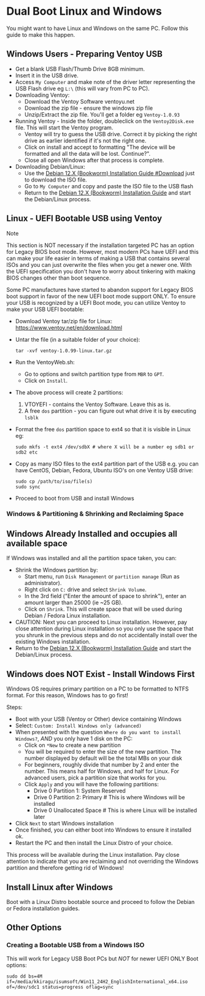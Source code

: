 # Dual Boot Linux and Windows

You might want to have Linux and Windows on the same PC. Follow this guide to make this happen.

## Windows Users - Preparing Ventoy USB
- Get a blank USB Flash/Thumb Drive 8GB minimum.
- Insert it in the USB drive.
- Access `My Computer` and make note of the driver letter representing the USB Flash drive eg `L:\` (this will vary from PC to PC).
- Downloading Ventoy:
  - Download the Ventoy Software ventoyu.net
  - Download the zip file - ensure the windows zip file
  - Unzip/Extract the zip file. You'll get a folder eg `Ventoy-1.0.93`
- Running Ventoy - Inside the folder, doubleclick on the `Ventoy2Disk.exe` file. This will start the Ventoy program.
  - Ventoy will try to guess the USB drive. Correct it by picking the right drive as earlier identified if it's not the right one.
  - Click on install and accept to formatting "The device will be formatted and all the data will be lost. Continue?".
  - Close all open Windows after that process is complete.
- Downloading Debian/Linux:
  - Use the [Debian 12.X (Bookworm) Installation Guide #Download](debian/README.md#download-debian) just to download the ISO file.
  - Go to `My Computer` and copy and paste the ISO file to the USB flash
  - Return to the [Debian 12.X (Bookworm) Installation Guide](debian/README.md) and start the Debian/Linux process.

## Linux - UEFI Bootable USB using Ventoy
> [!NOTE]
> This section is NOT necessary if the installation targeted PC has an option for Legacy BIOS boot mode. However, most modern PCs have UEFI and this can make your life easier in terms of making a USB that contains several ISOs and you can just overwrite the files when you get a newer one. With the UEFI specification you don't have to worry about tinkering with making BIOS changes other than boot sequence.

Some PC manufactures have started to abandon support for Legacy BIOS boot support in favor of the new UEFI boot mode support ONLY.
To ensure your USB is recognized by a UEFI Boot mode, you can utilize Ventoy to make your USB UEFI bootable:
- Download Ventoy tar/zip file for Linux: https://www.ventoy.net/en/download.html
- Untar the file (in a suitable folder of your choice):
  ```
  tar -xvf ventoy-1.0.99-linux.tar.gz
  ```
- Run the VentoyWeb.sh:
  - Go to options and switch partition type from `MBR` to `GPT`.
  - Click on `Install`.
  
- The above process will create 2 partitions:
  1. VTOYEFI - contains the Ventoy Software. Leave this as is.
  2. A free `dos` partition - you can figure out what drive it is by executing `lsblk`

- Format the free `dos` partition space to ext4 so that it is visible in Linux eg:
  ```
  sudo mkfs -t ext4 /dev/sdbX # where X will be a number eg sdb1 or sdb2 etc
  ```
- Copy as many ISO files to the ext4 partition part of the USB e.g. you can have CentOS, Debian, Fedora, Ubuntu ISO's on one Ventoy USB drive:
  ```
  sudo cp /path/to/iso/file(s)
  sudo sync
  ```
- Proceed to boot from USB and install Windows

### Windows & Partitioning & Shrinking and Reclaiming Space
## Windows Already Installed and occupies all available space
If Windows was installed and all the partition space taken, you can:
- Shrink the Windows partition by:
  - Start menu, run `Disk Management` or `partition manage` (Run as administrator).
  - Right click on `C:` drive and select `Shrink Volume`.
  - In the 3rd field ("Enter the amount of space to shrink"), enter an amount larger than 25000 (ie ~25 GB).
  - Click on `Shrink`. This will create space that will be used during Debian / Fedora Linux installation.
- CAUTION: Next you can proceed to Linux installation. However, pay close attention during Linux installation so you only use the space that you shrunk in the previous steps and do not accidentally install over the existing Windows installation.
- Return to the [Debian 12.X (Bookworm) Installation Guide](debian/README.md) and start the Debian/Linux process.

## Windows does NOT Exist - Install Windows First
Windows OS requires primary partition on a PC to be formatted to NTFS format. For this reason, Windows has to go first!

Steps:
- Boot with your USB (Ventoy or Other) device containing Windows
- Select: `Custom: Install Windows only (advanced)`
- When presented with the question `Where do you want to install Windows?`, *AND* you only have 1 disk on the PC:
  - Click on `*New` to create a new partition
  - You will be required to enter the size of the new partition. The number displayed by default will be the total MBs on your disk
  - For beginners, roughly divide that number by 2 and enter the number. This means half for Windows, and half for Linux. For advanced users, pick a partition size that works for you.
  - Click `Apply` and you will have the following partitions:
    - Drive 0 Partition 1: System Reserved
    - Drive 0 Partition 2: Primary # This is where Windows will be installed
    - Drive 0 Unallocated Space # This is where Linux will be installed later
- Click `Next` to start Windows installation
- Once finished, you can either boot into Windows to ensure it installed ok.
- Restart the PC and then install the Linux Distro of your choice.

This process will be available during the Linux installation. Pay close attention to indicate that you are reclaiming and not overriding the Windows partition and therefore getting rid of Windows!

## Install Linux after Windows
Boot with a Linux Distro bootable source and proceed to follow the Debian or Fedora installation guides.
  
## Other Options
### Creating a Bootable USB from a Windows ISO
This will work for Legacy USB Boot PCs but *NOT* for newer UEFI ONLY Boot options:
```
sudo dd bs=4M if=/media/kkiragu/isumsoft/Win11_24H2_EnglishInternational_x64.iso of=/dev/sdc1 status=progress oflag=sync
```
